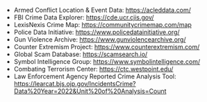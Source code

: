- Armed Conflict Location & Event Data: https://acleddata.com/
- FBI Crime Data Explorer: https://cde.ucr.cjis.gov/
- LexisNexis Crime Map: https://communitycrimemap.com/map
- Police Data Initiative: https://www.policedatainitiative.org/
- Gun Violence Archive: https://www.gunviolencearchive.org/
- Counter Extremism Project: https://www.counterextremism.com/
- Global Scam Database: https://scamsearch.io/
- Symbol Intelligence Group: https://www.symbolintelligence.com/
- Combating Terrorism Center: https://ctc.westpoint.edu/
- Law Enforcement Agency Reported Crime Analysis Tool: https://learcat.bjs.ojp.gov/IncidentsCrime?Data%20Year=2022&Unit%20of%20Analysis=Count


